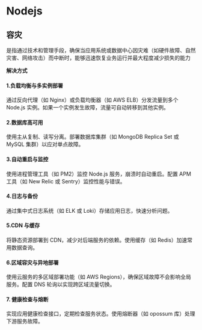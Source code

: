 # Nodejs

## 容灾

是指通过技术和管理手段，确保当应用系统或数据中心因灾难（如硬件故障、自然灾害、网络攻击）而中断时，能够迅速恢复业务运行并最大程度减少损失的能力

**解决方式**

#### 1.负载均衡与多实例部署

通过反向代理（如 Nginx）或负载均衡器（如 AWS ELB）分发流量到多个 Node.js 实例。如果一个实例发生故障，流量可自动转移到其他实例。

#### 2.数据库高可用

使用主从复制、读写分离。部署数据库集群（如 MongoDB Replica Set 或 MySQL 集群）以应对单点故障。

#### 3.自动重启与监控

使用进程管理工具（如 PM2）监控 Node.js 服务，崩溃时自动重启。配置 APM 工具（如 New Relic 或 Sentry）监控性能与错误。

#### 4.日志与备份

通过集中式日志系统（如 ELK 或 Loki）存储应用日志，快速分析问题。

#### 5.CDN 与缓存

将静态资源部署到 CDN，减少对后端服务的依赖。使用缓存（如 Redis）加速常用数据查询。

#### 6.区域容灾与异地部署

使用云服务的多区域部署功能（如 AWS Regions），确保区域故障不会影响全局服务。配置 DNS 轮询以实现跨区域流量切换。

#### 7. 健康检查与熔断

实现应用健康检查接口，定期检查服务状态。使用熔断器（如 opossum 库）处理下游服务故障。
